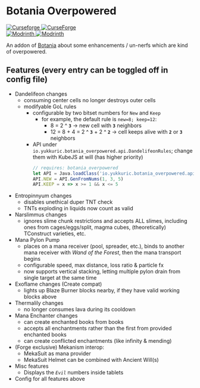 # Botania Overpowered

[![Curseforge](https://badges.moddingx.org/curseforge/versions/1205282) ![CurseForge](https://badges.moddingx.org/curseforge/downloads/1205282)](https://www.curseforge.com/minecraft/mc-mods/botaniaoverpowered)  
[![Modrinth](https://badges.moddingx.org/modrinth/versions/hpVTpNjB) ![Modrinth](https://badges.moddingx.org/modrinth/downloads/hpVTpNjB)](https://modrinth.com/mod/botaniaoverpowered)

An addon of [Botania](https://github.com/VazkiiMods/Botania) about some enhancements / un-nerfs which are kind of overpowered.

## Features (every entry can be toggled off in config file)

-   Dandelifeon changes
    -   consuming center cells no longer destroys outer cells
    -   modifyable GoL rules
        -   configurable by two bitset numbers for `New` and `Keep`
            -   for example, the default rule is `new=8; keep=12`:
                -   8 = 2 ^ **`3`** -> new cell with **`3`** neighbors
                -   12 = 8 + 4 = 2 ^ **`3`** + 2 ^ **`2`** -> cell keeps alive with **`2`** or **`3`** neighbors
        -   API under `io.yukkuric.botania_overpowered.api.DandelifeonRules`; change them with KubeJS at will (has higher priority)
            ```js
            // requires: botania_overpowered
            let API = Java.loadClass('io.yukkuric.botania_overpowered.api.DandelifeonRules')
            API.NEW = API.GenFromNums(1, 3, 5)
            API.KEEP = x => x >= 1 && x <= 5
            ```
-   Entropinnyum changes
    -   disables unethical duper TNT check
    -   TNTs exploding in liquids now count as valid
-   Narslimmus changes
    -   ignores slime chunk restrictions and accepts ALL slimes, including ones from cages/eggs/split, magma cubes, (theoretically) TConstruct varieties, etc.
-   Mana Pylon Pump
    -   places on a mana receiver (pool, spreader, etc.), binds to another mana receiver with _Wand of the Forest_, then the mana transport begins
    -   configurable speed, max distance, loss ratio & particle fx
    -   now supports vertical stacking, letting multiple pylon drain from single target at the same time
-   Exoflame changes (Create compat)
    -   lights up Blaze Burner blocks nearby, if they have valid working blocks above
-   Thermalily changes
    -   no longer consumes lava during its cooldown
-   Mana Enchanter changes
    -   can create enchanted books from books
    -   accepts all enchantments rather than the first from provided enchanted books
    -   can create conflicted enchantments (like infinity & mending)
-   (Forge exclusive) Mekanism interop:
    -   MekaSuit as mana provider
    -   MekaSuit Helmet can be combined with Ancient Will(s)
-   Misc features
    -   Displays the _`Evil`_ numbers inside tablets
-   Config for all features above
